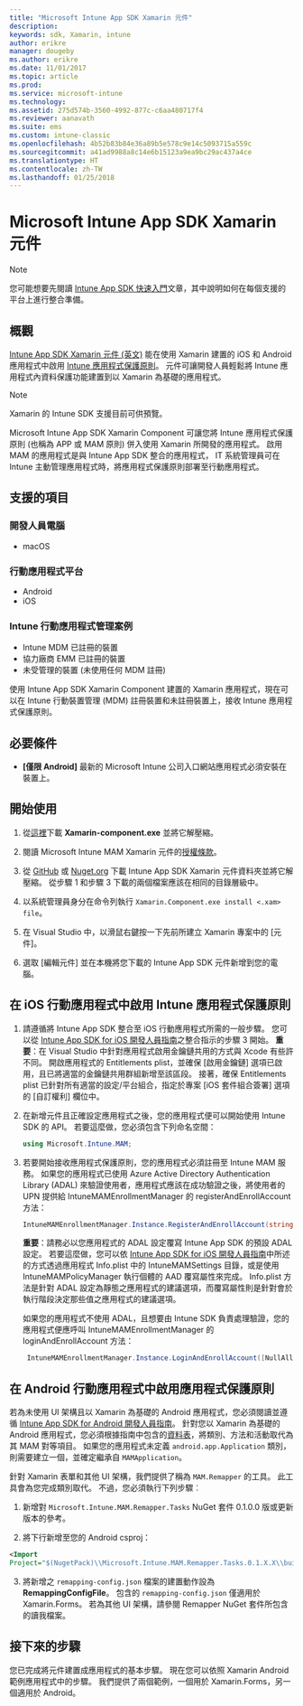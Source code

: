 ```yaml
---
title: "Microsoft Intune App SDK Xamarin 元件"
description: 
keywords: sdk, Xamarin, intune
author: erikre
manager: dougeby
ms.author: erikre
ms.date: 11/01/2017
ms.topic: article
ms.prod: 
ms.service: microsoft-intune
ms.technology: 
ms.assetid: 275d574b-3560-4992-877c-c6aa480717f4
ms.reviewer: aanavath
ms.suite: ems
ms.custom: intune-classic
ms.openlocfilehash: 4b52b83b84e36a89b5e578c9e14c5093715a559c
ms.sourcegitcommit: a41ad9988a8c14e6b15123a9ea9bc29ac437a4ce
ms.translationtype: HT
ms.contentlocale: zh-TW
ms.lasthandoff: 01/25/2018
---
```

# <a name="microsoft-intune-app-sdk-xamarin-component"></a>Microsoft Intune App SDK Xamarin 元件

> [!NOTE]
> 您可能想要先閱讀 [Intune App SDK 快速入門](app-sdk-get-started.md)文章，其中說明如何在每個支援的平台上進行整合準備。



## <a name="overview"></a>概觀
[Intune App SDK Xamarin 元件 (英文)](https://github.com/msintuneappsdk/intune-app-sdk-xamarin) 能在使用 Xamarin 建置的 iOS 和 Android 應用程式中啟用 [Intune 應用程式保護原則](/intune-classic/deploy-use/protect-app-data-using-mobile-app-management-policies-with-microsoft-intune)。 元件可讓開發人員輕鬆將 Intune 應用程式內資料保護功能建置到以 Xamarin 為基礎的應用程式。

> [!NOTE]
> Xamarin 的 Intune SDK 支援目前可供預覽。 

Microsoft Intune App SDK Xamarin Component 可讓您將 Intune 應用程式保護原則 (也稱為 APP 或 MAM 原則) 併入使用 Xamarin 所開發的應用程式。 啟用 MAM 的應用程式是與 Intune App SDK 整合的應用程式， IT 系統管理員可在 Intune 主動管理應用程式時，將應用程式保護原則部署至行動應用程式。

## <a name="whats-supported"></a>支援的項目

### <a name="developer-machines"></a>開發人員電腦
* macOS


### <a name="mobile-app-platforms"></a>行動應用程式平台
* Android
* iOS


### <a name="intune-mobile-application-management-scenarios"></a>Intune 行動應用程式管理案例

* Intune MDM 已註冊的裝置
* 協力廠商 EMM 已註冊的裝置
* 未受管理的裝置 (未使用任何 MDM 註冊)

使用 Intune App SDK Xamarin Component 建置的 Xamarin 應用程式，現在可以在 Intune 行動裝置管理 (MDM) 註冊裝置和未註冊裝置上，接收 Intune 應用程式保護原則。

## <a name="prerequisites"></a>必要條件

* **[僅限 Android]** 最新的 Microsoft Intune 公司入口網站應用程式必須安裝在裝置上。

## <a name="get-started"></a>開始使用

1.  從[這裡](https://components.xamarin.com/submit/xpkg)下載 **Xamarin-component.exe** 並將它解壓縮。

2. 閱讀 Microsoft Intune MAM Xamarin 元件的[授權條款](https://components.xamarin.com/license/microsoft.intune.mam)。

3.  從 [GitHub](https://github.com/msintuneappsdk/intune-app-sdk-xamarin) 或 [Nuget.org](https://www.nuget.org/profiles/msintuneappsdk) 下載 Intune App SDK Xamarin 元件資料夾並將它解壓縮。 從步驟 1 和步驟 3 下載的兩個檔案應該在相同的目錄層級中。

4.  以系統管理員身分在命令列執行 `Xamarin.Component.exe install <.xam> file`。

5.  在 Visual Studio 中，以滑鼠右鍵按一下先前所建立 Xamarin 專案中的 [元件]。

6.  選取 [編輯元件] 並在本機將您下載的 Intune App SDK 元件新增到您的電腦。



## <a name="enabling-intune-app-protection-polices-in-your-ios-mobile-app"></a>在 iOS 行動應用程式中啟用 Intune 應用程式保護原則
1.  請遵循將 Intune App SDK 整合至 iOS 行動應用程式所需的一般步驟。 您可以從 [Intune App SDK for iOS 開發人員指南](app-sdk-ios.md#build-the-sdk-into-your-mobile-app)之整合指示的步驟 3 開始。
    **重要**：在 Visual Studio 中針對應用程式啟用金鑰鏈共用的方式與 Xcode 有些許不同。 開啟應用程式的 Entitlements plist，並確保 [啟用金鑰鏈] 選項已啟用，且已將適當的金鑰鏈共用群組新增至該區段。 接著，確保 Entitlements plist 已針對所有適當的設定/平台組合，指定於專案 [iOS 套件組合簽署] 選項的 [自訂權利] 欄位中。
2.  在新增元件且正確設定應用程式之後，您的應用程式便可以開始使用 Intune SDK 的 API。 若要這麼做，您必須包含下列命名空間：

      ```csharp
      using Microsoft.Intune.MAM;
      ```
3.    若要開始接收應用程式保護原則，您的應用程式必須註冊至 Intune MAM 服務。 如果您的應用程式已使用 Azure Active Directory Authentication Library (ADAL) 來驗證使用者，應用程式應該在成功驗證之後，將使用者的 UPN 提供給 IntuneMAMEnrollmentManager 的 registerAndEnrollAccount 方法：
      ```csharp
      IntuneMAMEnrollmentManager.Instance.RegisterAndEnrollAccount(string identity);
      ```
      **重要**：請務必以您應用程式的 ADAL 設定覆寫 Intune App SDK 的預設 ADAL 設定。 若要這麼做，您可以依 [Intune App SDK for iOS 開發人員指南](app-sdk-ios.md#configure-settings-for-the-intune-app-sdk)中所述的方式透過應用程式 Info.plist 中的 IntuneMAMSettings 目錄，或是使用 IntuneMAMPolicyManager 執行個體的 AAD 覆寫屬性來完成。 Info.plist 方法是針對 ADAL 設定為靜態之應用程式的建議選項，而覆寫屬性則是針對會於執行階段決定那些值之應用程式的建議選項。 
      
      如果您的應用程式不使用 ADAL，且想要由 Intune SDK 負責處理驗證，您的應用程式便應呼叫 IntuneMAMEnrollmentManager 的 loginAndEnrollAccount 方法：
      ```csharp
       IntuneMAMEnrollmentManager.Instance.LoginAndEnrollAccount([NullAllowed] string identity);
      ```

## <a name="enabling-app-protection-policies-in-your-android-mobile-app"></a>在 Android 行動應用程式中啟用應用程式保護原則
若為未使用 UI 架構且以 Xamarin 為基礎的 Android 應用程式，您必須閱讀並遵循 [Intune App SDK for Android 開發人員指南](app-sdk-android.md)。 針對您以 Xamarin 為基礎的 Android 應用程式，您必須根據指南中包含的[資料表](app-sdk-android.md#replace-classes-methods-and-activities-with-their-mam-equivalent)，將類別、方法和活動取代為其 MAM 對等項目。 如果您的應用程式未定義 `android.app.Application` 類別，則需要建立一個，並確定繼承自 `MAMApplication`。

針對 Xamarin 表單和其他 UI 架構，我們提供了稱為 `MAM.Remapper` 的工具。 此工具會為您完成類別取代。 不過，您必須執行下列步驟︰

1.  新增對 `Microsoft.Intune.MAM.Remapper.Tasks` NuGet 套件 0.1.0.0 版或更新版本的參考。

2.  將下行新增至您的 Android csproj：
  ```xml
  <Import
  Project="$(NugetPack)\\Microsoft.Intune.MAM.Remapper.Tasks.0.1.X.X\\build\\MonoAndroid10\\Microsoft.Intune.MAM.Remapper.targets" />
  ```

3.  將新增之 `remapping-config.json` 檔案的建置動作設為 **RemappingConfigFile**。 包含的 `remapping-config.json` 僅適用於 Xamarin.Forms。 若為其他 UI 架構，請參閱 Remapper NuGet 套件所包含的讀我檔案。

## <a name="next-steps"></a>接下來的步驟

您已完成將元件建置成應用程式的基本步驟。 現在您可以依照 Xamarin Android 範例應用程式中的步驟。 我們提供了兩個範例，一個用於 Xamarin.Forms，另一個適用於 Android。
